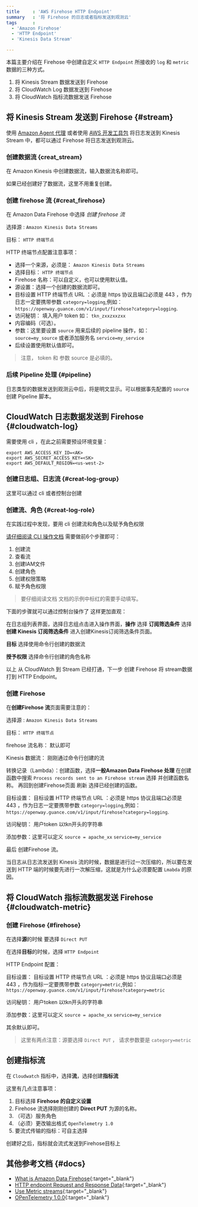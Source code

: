 ```yaml
---
title     : 'AWS Firehose HTTP Endpoint'
summary   : '将 Firehose 的日志或者指标发送到观测云'
tags      :
  - 'Amazon Firehose'
  - 'HTTP Endpoint'
  - 'Kinesis Data Stream'

---
```



本篇主要介绍在 Firehose 中创建自定义 `HTTP Endpoint` 所接收的 `log` 和 `metric` 数据的三种方式。

1. 将 Kinesis Stream 数据发送到 Firehose
2. 将 CloudWatch Log 数据发送到 Firehose
3. 将 CloudWatch 指标流数据发送 Firehose


## 将 Kinesis Stream 发送到 Firehose {#stream}

使用 [Amazon Agent 代理](https://github.com/awslabs/amazon-kinesis-agent) 或者使用 [AWS 开发工具包](https://github.com/aws/aws-sdk-java-v2) 将日志发送到 Kinesis Stream 中，都可以通过
Firehose 将日志发送到观测云。

### 创建数据流 {creat_stream}

在 Amazon Kinesis 中创建数据流，输入数据流名称即可。

如果已经创建好了数据流，这里不用重复创建。

### 创建 firehose 流 {#creat_firehose}

在 Amazon Data Firehose 中选择 *创建 firehose 流*

选择源 : `Amazon Kinesis Data Streams`

目标： `HTTP 终端节点`

HTTP 终端节点配置注意事项：

- 选择一个来源，必须是： `Amazon Kinesis Data Streams`
- 选择目标： `HTTP 终端节点`
- Firehose 名称：可以自定义，也可以使用默认值。
- 源设置：选择一个创建的数据流即可。
- 目标设置 HTTP 终端节点 URL ：必须是 https 协议且端口必须是 443 ，作为日志一定要携带参数 `category=logging`,例如：`https://openway.guance.com/v1/input/firehose?category=logging`.
- 访问秘钥： 填入用户 token 如： `tkn_zxxzxxzxx`
- 内容编码（可选）。
- 参数：这里要设置 `source` 用来后续的 pipeline 操作，如：  `source=my_source` 或者添加服务名 `service=my_service`
- 后续设置使用默认值即可。

> 注意， token 和 参数 source 是必填的。

### 后续 Pipeline 处理 {#pipeline}

日志类型的数据发送到观测云中后，将是明文显示。可以根据事先配置的 `source` 创建 Pipeline 脚本。


## CloudWatch 日志数据发送到 Firehose {#cloudwatch-log}

需要使用 cli ，在此之前需要预设环境变量：

```shell
export AWS_ACCESS_KEY_ID=<AK>
export AWS_SECRET_ACCESS_KEY=<SK>
export AWS_DEFAULT_REGION=<us-west-2>
```

### 创建日志组、日志流 {#creat-log-group}

这里可以通过 cli 或者控制台创建

### 创建流、角色 {#creat-log-role}

在实践过程中发现，要用 cli 创建流和角色以及赋予角色权限

[请仔细阅读 CLI 操作文档](https://docs.aws.amazon.com/AmazonCloudWatch/latest/logs/SubscriptionFilters.html#DestinationKinesisExample) 需要做前6个步骤即可：

1. 创建流
2. 查看流
3. 创建IAM文件
4. 创建角色
5. 创建权限策略
6. 赋予角色权限

> 要仔细阅读文档 文档的示例中标红的需要手动填写。

下面的步骤就可以通过控制台操作了 这样更加直观：

在日志组列表界面，选择日志组点击进入操作界面，**操作** 选择 **订阅筛选条件** 选择 **创建 Kinesis 订阅筛选条件**  进入创建Kinesis订阅筛选条件页面。

**目标** 选择使用命令行创建的数据流

**授予权限** 选择命令行创建的角色名称


以上 从 CloudWatch 到 Stream 已经打通，下一步 创建 Firehose 将 stream数据打到 HTTP Endpoint。

### 创建 Firehose

在**创建Firehose 流**页面需要注意的：

选择源 : `Amazon Kinesis Data Streams`

目标： `HTTP 终端节点`

firehose 流名称： 默认即可

Kinesis 数据流： 刚刚通过命令行创建的流

转换记录（Lambda）：创建函数，选择**一般Amazon Data Firehose 处理**  在创建函数中搜索 `Process records sent to an Firehose stream` 选择 并创建函数名称。 再回到创建Firehose页面 刷新 选择已经创建的函数。

目标设置： 目标设置 HTTP 终端节点 URL ：必须是 https 协议且端口必须是 443 ，作为日志一定要携带参数 `category=logging`,例如：`https://openway.guance.com/v1/input/firehose?category=logging`.

访问秘钥： 用户token 以tkn开头的字符串

添加参数：这里可以定义 `source = apache_xx` `service=my_service`

最后 创建Firehose 流。

当日志从日志流发送到 Kinesis 流的时候，数据是进行过一次压缩的，所以要在发送到 HTTP 端的时候要先进行一次解压缩，这就是为什么必须要配置 `Lmabda` 的原因。

## 将 CloudWatch 指标流数据发送 Firehose {#cloudwatch-metric}

### 创建 Firehose {#firehose}

在选择**源**的时候 要选择 `Direct PUT`

在选择**目标**的时候，选择 `HTTP Endpoint`

HTTP Endpoint 配置：

目标设置： 目标设置 HTTP 终端节点 URL ：必须是 https 协议且端口必须是 443 ，作为指标一定要携带参数 `category=metric`,例如：`https://openway.guance.com/v1/input/firehose?category=metric`

访问秘钥： 用户token 以tkn开头的字符串

添加参数：这里可以定义 `source = apache_xx` `service=my_service`

其余默认即可。

> 这里有两点注意：源要选择 `Direct PUT` ， 请求参数要是 `category=metric`

## 创建指标流

在 `Cloudwatch` 指标中，选择**流**，选择创建**指标流**

这里有几点注意事项：

1. 目标选择 **Firehose 的自定义设置**
2. Firehose 流选择刚刚创建的 **Direct PUT** 为源的名称。
3. （可选）服务角色
4. （必须）更改输出格式 `OpenTelemetry 1.0`
5. 要流式传输的指标：可自主选择

创建好之后，指标就会流式发送到Firehose目标上

## 其他参考文档 {#docs}

- [What is Amazon Data Firehose](https://docs.aws.amazon.com/firehose/latest/dev/what-is-this-service.html){:target="_blank"}
- [HTTP endpoint Request and Response Data](https://docs.aws.amazon.com/firehose/latest/dev/httpdeliveryrequestresponse.html){:target="_blank"}
- [Use Metric streams](https://docs.aws.amazon.com/AmazonCloudWatch/latest/monitoring/CloudWatch-Metric-Streams.html){:target="_blank"}
- [OPenTelemetry 1.0.0](https://docs.aws.amazon.com/AmazonCloudWatch/latest/monitoring/CloudWatch-metric-streams-formats-opentelemetry-100.html){:target="_blank"}


